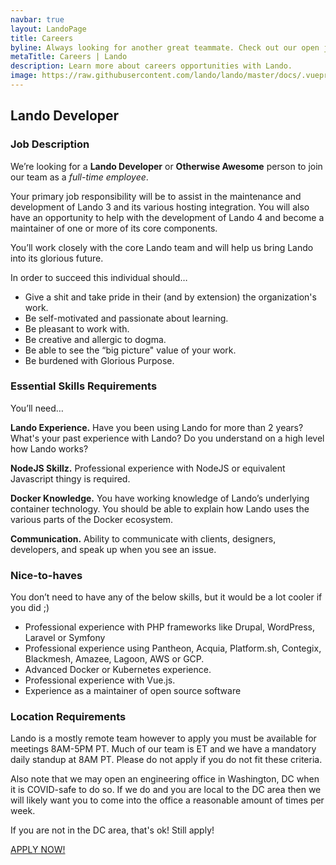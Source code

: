 ```yaml
---
navbar: true
layout: LandoPage
title: Careers
byline: Always looking for another great teammate. Check out our open jobs below!
metaTitle: Careers | Lando
description: Learn more about careers opportunities with Lando.
image: https://raw.githubusercontent.com/lando/lando/master/docs/.vuepress/public/images/hero-pink.png
---
```


## Lando Developer

### Job Description

We’re looking for a **Lando Developer** or **Otherwise Awesome** person to join our team as a _full-time employee_.

Your primary job responsibility will be to assist in the maintenance and development of Lando 3 and its various hosting integration. You will also have an opportunity to help with the development of Lando 4 and become a maintainer of one or more of its core components.

You’ll work closely with the core Lando team and will help us bring Lando into its glorious future.

In order to succeed this individual should…

* Give a shit and take pride in their (and by extension) the organization's work.
* Be self-motivated and passionate about learning.
* Be pleasant to work with.
* Be creative and allergic to dogma.
* Be able to see the “big picture" value of your work.
* Be burdened with Glorious Purpose.

### Essential Skills Requirements

You’ll need…

**Lando Experience.** Have you been using Lando for more than 2 years? What's your past experience with Lando? Do you understand on a high level how Lando works?

**NodeJS Skillz.** Professional experience with NodeJS or equivalent Javascript thingy is required.

**Docker Knowledge.** You have working knowledge of Lando’s underlying container technology. You should be able to explain how Lando uses the various parts of the Docker ecosystem.

**Communication.** Ability to communicate with clients, designers, developers, and speak up when you see an issue.

### Nice-to-haves

You don’t need to have any of the below skills, but it would be a lot cooler if you did ;)

* Professional experience with PHP frameworks like Drupal, WordPress, Laravel or Symfony
* Professional experience using Pantheon, Acquia, Platform.sh, Contegix, Blackmesh, Amazee, Lagoon, AWS or GCP.
* Advanced Docker or Kubernetes experience.
* Professional experience with Vue.js.
* Experience as a maintainer of open source software

### Location Requirements

Lando is a mostly remote team however to apply you must be available for meetings 8AM-5PM PT. Much of our team is ET and we have a mandatory daily standup at 8AM PT. Please do not apply if you do not fit these criteria.

Also note that we may open an engineering office in Washington, DC when it is COVID-safe to do so. If we do and you are local to the DC area then we will likely want you to come into the office a reasonable amount of times per week.

If you are not in the DC area, that's ok! Still apply!

<a target="_blank" href="https://docs.google.com/forms/d/e/1FAIpQLSc2vkesq59BblKo8ZX-R1hKTrHphh1kmsg4FgWV1WH5BKEjHQ/viewform" class="button blue">APPLY NOW!</a>
